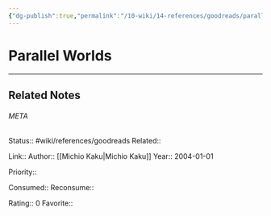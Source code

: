 ```yaml
---
{"dg-publish":true,"permalink":"/10-wiki/14-references/goodreads/parallel-worlds/"}
---
```


# Parallel Worlds
---

## Related Notes




###### META
Status:: #wiki/references/goodreads
Related:: 

Link:: 
Author:: [[Michio Kaku\|Michio Kaku]]
Year:: 2004-01-01

Priority:: 

Consumed:: 
Reconsume:: 

Rating:: 0
Favorite:: 
